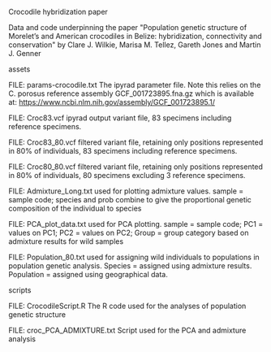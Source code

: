 Crocodile hybridization paper

Data and code underpinning the paper "Population genetic structure of Morelet’s and American crocodiles in Belize: hybridization, connectivity and conservation" by Clare J. Wilkie, Marisa M. Tellez, Gareth Jones and Martin J. Genner

assets

FILE: params-crocodile.txt
The ipyrad parameter file. Note this relies on the C. porosus reference assembly GCF_001723895.fna.gz which is available at:
https://www.ncbi.nlm.nih.gov/assembly/GCF_001723895.1/

FILE: Croc83.vcf
ipyrad output variant file, 83 specimens including reference specimens.

FILE: Croc83_80.vcf
filtered variant file, retaining only positions represented in 80% of individuals, 83 specimens including reference specimens.

FILE: Croc80_80.vcf
filtered variant file, retaining only positions represented in 80% of individuals, 80 specimens excluding 3 reference specimens.

FILE: Admixture_Long.txt
used for plotting admixture values. sample = sample code; species and prob combine to give the proportional genetic composition of the individual to species

FILE: PCA_plot_data.txt
used for PCA plotting. sample = sample code; PC1 = values on PC1; PC2 = values on PC2; Group = group category based on admixture results for wild samples

FILE: Population_80.txt used for assigning wild individuals to populations in population genetic analysis. Species = assigned using admixture results. Population = assigned using geographical data.

scripts

FILE: CrocodileScript.R
The R code used for the analyses of population genetic structure

FILE: croc_PCA_ADMIXTURE.txt
Script used for the PCA and admixture analysis

